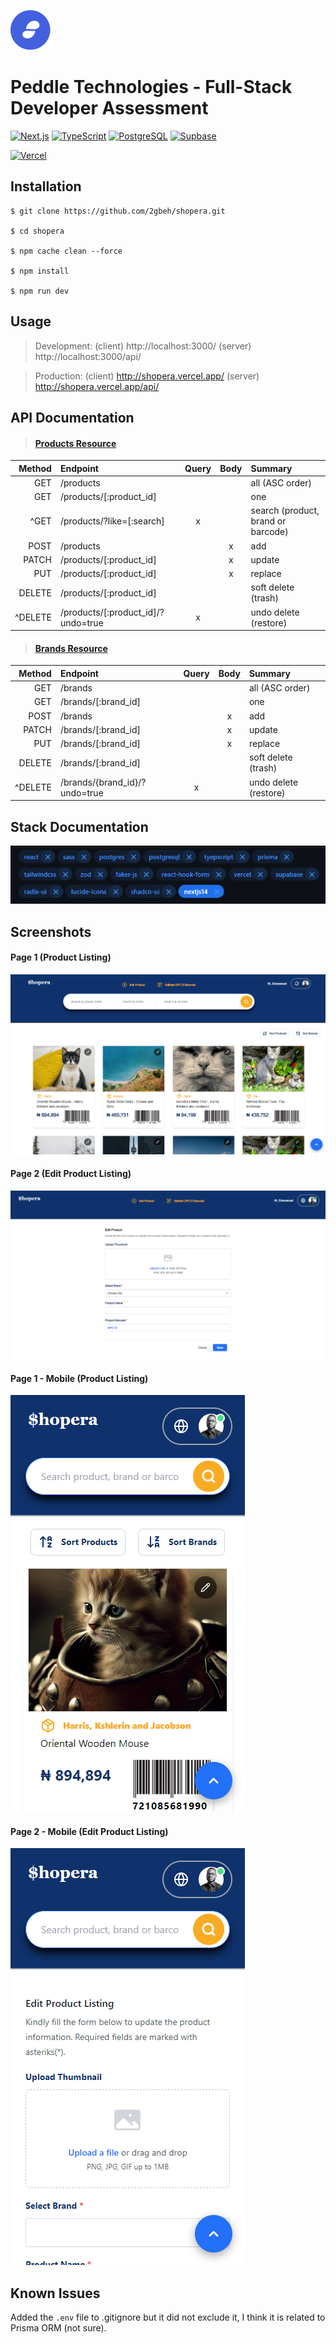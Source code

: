 ![Logo](./public/favicon.png)

# Peddle Technologies - Full-Stack Developer Assessment

[![Next.js](https://img.shields.io/badge/Next.js-14.x-111111.svg)](https://nextjs.org/docs)
[![TypeScript](https://img.shields.io/badge/TypeScript-5.x-blue.svg)](https://www.typescriptlang.org/docs/)
[![PostgreSQL](https://img.shields.io/badge/PostgreSQL-16.x-316192.svg)](https://www.postgresql.org/docs/16/index.html)
[![Supbase](https://img.shields.io/badge/Supbase-0.24-3ECF8E.svg)](https://supabase.com/docs/guides/getting-started/quickstarts/nextjs)

[![Vercel](https://img.shields.io/badge/vercel-%23000000.svg?style=for-the-badge&logo=vercel&logoColor=white)](https://shopera.vercel.app)

## Installation

```
$ git clone https://github.com/2gbeh/shopera.git

$ cd shopera

$ npm cache clean --force

$ npm install

$ npm run dev
```

## Usage

> Development: (client) http://localhost:3000/ (server) http://localhost:3000/api/

> Production: (client) http://shopera.vercel.app/ (server) http://shopera.vercel.app/api/

## API Documentation

> #### [Products Resource](<./src/app/(api)/api/products>)

|  Method | Endpoint                           | Query | Body | Summary                            |
| ------: | :--------------------------------- | :---: | :--: | :--------------------------------- |
|     GET | /products                          |       |      | all (ASC order)                    |
|     GET | /products/[:product_id]            |       |      | one                                |
|    ^GET | /products/?like=[:search]          |   x   |      | search (product, brand or barcode) |
|    POST | /products                          |       |  x   | add                                |
|   PATCH | /products/[:product_id]            |       |  x   | update                             |
|     PUT | /products/[:product_id]            |       |  x   | replace                            |
|  DELETE | /products/[:product_id]            |       |      | soft delete (trash)                |
| ^DELETE | /products/[:product_id]/?undo=true |   x   |      | undo delete (restore)              |

> #### [Brands Resource](<./src/app/(api)/api/brands>)

|  Method | Endpoint                      | Query | Body | Summary               |
| ------: | :---------------------------- | :---: | :--: | :-------------------- |
|     GET | /brands                       |       |      | all (ASC order)       |
|     GET | /brands/[:brand_id]           |       |      | one                   |
|    POST | /brands                       |       |  x   | add                   |
|   PATCH | /brands/[:brand_id]           |       |  x   | update                |
|     PUT | /brands/[:brand_id]           |       |  x   | replace               |
|  DELETE | /brands/[:brand_id]           |       |      | soft delete (trash)   |
| ^DELETE | /brands/{brand_id}/?undo=true |   x   |      | undo delete (restore) |

## Stack Documentation

![Screenshot](./public/tech-stack.png)

## Screenshots

#### Page 1 (Product Listing)

![Screenshot](./public/ui/page-1.png)

#### Page 2 (Edit Product Listing)

![Screenshot](./public/ui/page-2.png)

#### Page 1 - Mobile (Product Listing)

![Screenshot](./public/ui/page-1-mobile.png)

#### Page 2 - Mobile (Edit Product Listing)

![Screenshot](./public/ui/page-2-mobile.png)

## Known Issues

Added the `.env` file to .gitignore but it did not exclude it, I think it is related to Prisma ORM (not sure).
